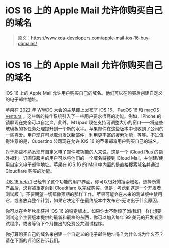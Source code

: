 # iOS 16 上的 Apple Mail 允许你购买自己的域名

> 原文：<https://www.xda-developers.com/apple-mail-ios-16-buy-domains/>

# iOS 16 上的 Apple Mail 允许你购买自己的域名

iOS 16 上的 Apple Mail 允许用户购买自己的域名。他们可以在购买后创建自定义的电子邮件地址。

苹果在 2022 年 WWDC 大会的主基调上发布了 iOS 16、iPadOS 16 和 [macOS Ventura](https://www.xda-developers.com/macos-ventura-hands-on/) 。这些新的操作系统引入了一些用户要求很高的功能。例如，iPhone 的锁屏现在完全可以自定义。此外，M1 ipad 现在支持可调整大小的窗口——将这些玻璃板的多任务处理提升到一个新的水平。苹果邮件在这些版本中也收到了公司的一些喜爱。用户现在可以取消发送新邮件，利用更丰富的搜索功能，等等。不过值得注意的是，Cupertino 公司现在允许 iOS 16 的苹果邮箱用户购买自己的域名。

对于那些不熟悉现有自定义电子邮件域功能的人来说，这是一个 [iCloud Plus](https://www.xda-developers.com/what-is-icloud-plus/) 的额外福利。订阅该服务的用户可以将他们的一个域名链接到 iCloud Mail，并创建/使用自定义电子邮件地址。苹果在 iOS 16 的 Mail 中内置的是直接搜索域名并通过 Cloudflare 购买的功能。

[iOS 16 beta 1](https://www.xda-developers.com/ios-16-developer-beta-1-hands-on/) 已经有了这个功能的用户界面，你可以很好的搜索域名。选择所需产品后，您将被重定向到 Cloudflare 以完成购买。但是，考虑到这是一个开发者测试版 1，不要期望一切都像预期的那样工作。苹果可能会在未来的测试版中禁用它，或者放弃整个计划，如果它决定不在最终版本中发布它-无论出于什么原因。

你可以在今年秋季获得 iOS 16 的稳定版本。如果你太不耐烦了(像我们一样),想要测试这个主要版本提供的最新和最棒的东西，你可以加入每年 99 美元的开发者测试程序，或者等待下个月推出的免费公共测试程序。

你打算购买自己的域名来创建一个自定义的电子邮件地址吗？为什么或为什么不？请在下面的评论区告诉我们。